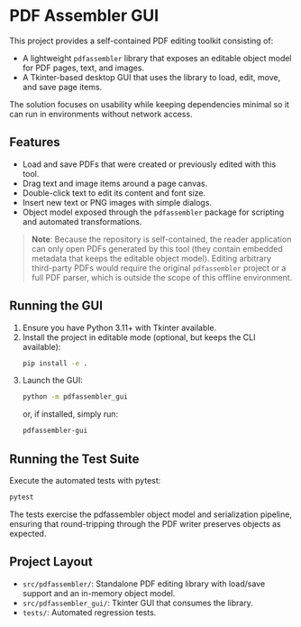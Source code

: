 # PDF Assembler GUI

This project provides a self-contained PDF editing toolkit consisting of:

- A lightweight `pdfassembler` library that exposes an editable object model for PDF pages, text, and images.
- A Tkinter-based desktop GUI that uses the library to load, edit, move, and save page items.

The solution focuses on usability while keeping dependencies minimal so it can run in environments without network access.

## Features

- Load and save PDFs that were created or previously edited with this tool.
- Drag text and image items around a page canvas.
- Double-click text to edit its content and font size.
- Insert new text or PNG images with simple dialogs.
- Object model exposed through the `pdfassembler` package for scripting and automated transformations.

> **Note**: Because the repository is self-contained, the reader application can only open PDFs generated by this tool (they contain embedded metadata that keeps the editable object model). Editing arbitrary third-party PDFs would require the original `pdfassembler` project or a full PDF parser, which is outside the scope of this offline environment.

## Running the GUI

1. Ensure you have Python 3.11+ with Tkinter available.
2. Install the project in editable mode (optional, but keeps the CLI available):
   ```bash
   pip install -e .
   ```
3. Launch the GUI:
   ```bash
   python -m pdfassembler_gui
   ```
   or, if installed, simply run:
   ```bash
   pdfassembler-gui
   ```

## Running the Test Suite

Execute the automated tests with pytest:

```bash
pytest
```

The tests exercise the pdfassembler object model and serialization pipeline, ensuring that round-tripping through the PDF writer preserves objects as expected.

## Project Layout

- `src/pdfassembler/`: Standalone PDF editing library with load/save support and an in-memory object model.
- `src/pdfassembler_gui/`: Tkinter GUI that consumes the library.
- `tests/`: Automated regression tests.

